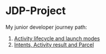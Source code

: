 # JDP-Project

My junior developer journey path:

1. [Activity lifecycle and launch modes](https://github.com/RajkoHTEC/JDP-Project/tree/activityLaunchModes)
1. [Intents, Activity result and Parcel](https://github.com/RajkoHTEC/JDP-Project/tree/intents)
